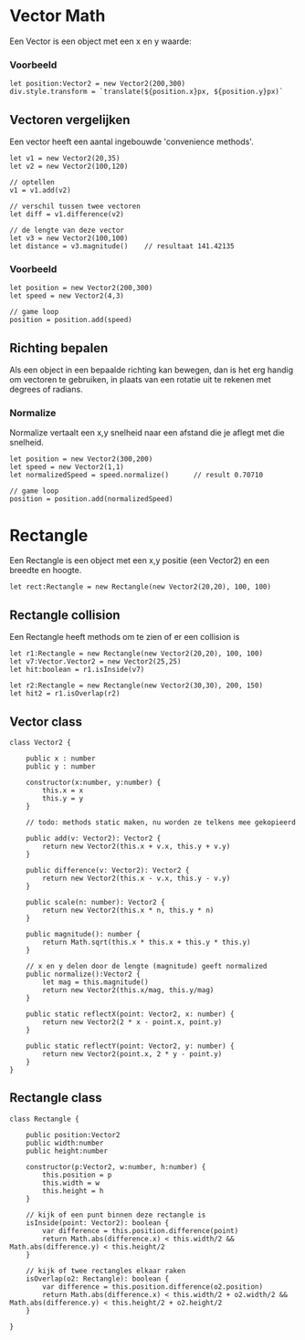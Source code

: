 # Vector Math
Een Vector is een object met een x en y waarde:

### Voorbeeld
```
let position:Vector2 = new Vector2(200,300)
div.style.transform = `translate(${position.x}px, ${position.y}px)`
```

## Vectoren vergelijken
Een vector heeft een aantal ingebouwde 'convenience methods'.
```
let v1 = new Vector2(20,35)
let v2 = new Vector2(100,120)

// optellen
v1 = v1.add(v2)

// verschil tussen twee vectoren
let diff = v1.difference(v2)

// de lengte van deze vector
let v3 = new Vector2(100,100)
let distance = v3.magnitude()    // resultaat 141.42135
```

### Voorbeeld
```
let position = new Vector2(200,300)
let speed = new Vector2(4,3)

// game loop
position = position.add(speed)
```

## Richting bepalen
Als een object in een bepaalde richting kan bewegen, dan is het erg handig om vectoren te gebruiken, in plaats van een rotatie uit te rekenen met degrees of radians. 

### Normalize
Normalize vertaalt een x,y snelheid naar een afstand die je aflegt met die snelheid.
```
let position = new Vector2(300,200)
let speed = new Vector2(1,1)
let normalizedSpeed = speed.normalize()      // result 0.70710

// game loop
position = position.add(normalizedSpeed)
```

# Rectangle 
Een Rectangle is een object met een x,y positie (een Vector2) en een breedte en hoogte.
```
let rect:Rectangle = new Rectangle(new Vector2(20,20), 100, 100)
```

## Rectangle collision
Een Rectangle heeft methods om te zien of er een collision is
```
let r1:Rectangle = new Rectangle(new Vector2(20,20), 100, 100)
let v7:Vector.Vector2 = new Vector2(25,25)
let hit:boolean = r1.isInside(v7)

let r2:Rectangle = new Rectangle(new Vector2(30,30), 200, 150)
let hit2 = r1.isOverlap(r2)
```

## Vector class

```
class Vector2 {
        
    public x : number
    public y : number
    
    constructor(x:number, y:number) {
        this.x = x
        this.y = y
    }

    // todo: methods static maken, nu worden ze telkens mee gekopieerd
    
    public add(v: Vector2): Vector2 {
        return new Vector2(this.x + v.x, this.y + v.y)
    }

    public difference(v: Vector2): Vector2 {
        return new Vector2(this.x - v.x, this.y - v.y)
    }

    public scale(n: number): Vector2 {
        return new Vector2(this.x * n, this.y * n)
    }

    public magnitude(): number {
        return Math.sqrt(this.x * this.x + this.y * this.y)
    }
    
    // x en y delen door de lengte (magnitude) geeft normalized
    public normalize():Vector2 {
        let mag = this.magnitude()
        return new Vector2(this.x/mag, this.y/mag)
    }

    public static reflectX(point: Vector2, x: number) {
        return new Vector2(2 * x - point.x, point.y)
    }

    public static reflectY(point: Vector2, y: number) {
        return new Vector2(point.x, 2 * y - point.y)
    }
}
```

## Rectangle class

```
class Rectangle {
            
    public position:Vector2
    public width:number
    public height:number
        
    constructor(p:Vector2, w:number, h:number) {
        this.position = p
        this.width = w
        this.height = h
    }
    
    // kijk of een punt binnen deze rectangle is
    isInside(point: Vector2): boolean {
        var difference = this.position.difference(point)
        return Math.abs(difference.x) < this.width/2 && Math.abs(difference.y) < this.height/2
    }
    
    // kijk of twee rectangles elkaar raken
    isOverlap(o2: Rectangle): boolean {
        var difference = this.position.difference(o2.position)
        return Math.abs(difference.x) < this.width/2 + o2.width/2 && Math.abs(difference.y) < this.height/2 + o2.height/2
    }

}
```
